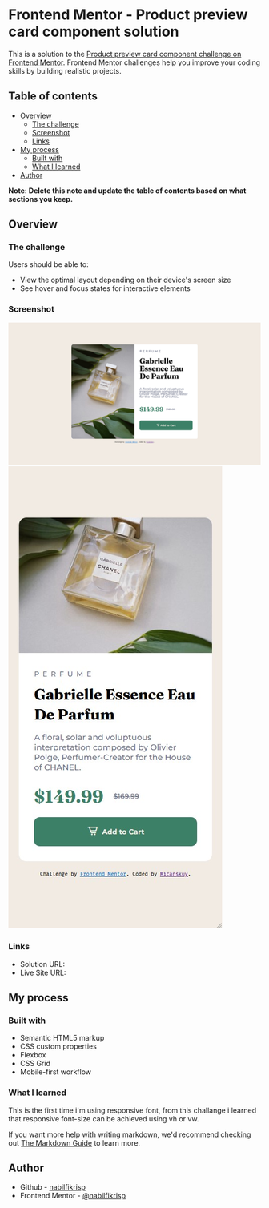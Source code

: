 # Frontend Mentor - Product preview card component solution

This is a solution to the [Product preview card component challenge on Frontend Mentor](https://www.frontendmentor.io/challenges/product-preview-card-component-GO7UmttRfa). Frontend Mentor challenges help you improve your coding skills by building realistic projects. 

## Table of contents

- [Overview](#overview)
  - [The challenge](#the-challenge)
  - [Screenshot](#screenshot)
  - [Links](#links)
- [My process](#my-process)
  - [Built with](#built-with)
  - [What I learned](#what-i-learned)
- [Author](#author)


**Note: Delete this note and update the table of contents based on what sections you keep.**

## Overview

### The challenge

Users should be able to:

- View the optimal layout depending on their device's screen size
- See hover and focus states for interactive elements

### Screenshot

![Desktop View](https://raw.githubusercontent.com/nabilfikrisp/frontendmentor-product-card/master/images/desktop-screenshot.png)
![Mobile View](https://raw.githubusercontent.com/nabilfikrisp/frontendmentor-product-card/master/images/mobile-screenshot.jpg)



### Links

- Solution URL: [](https://github.com/nabilfikrisp/frontendmentor-product-card)
- Live Site URL: [](https://frontendmentor-product-card.vercel.app/)

## My process

### Built with

- Semantic HTML5 markup
- CSS custom properties
- Flexbox
- CSS Grid
- Mobile-first workflow

### What I learned

This is the first time i'm using responsive font, from this challange i learned that responsive font-size can be achieved using vh or vw.



If you want more help with writing markdown, we'd recommend checking out [The Markdown Guide](https://www.markdownguide.org/) to learn more.


## Author

- Github - [nabilfikrisp](https://github.com/nabilfikrisp)
- Frontend Mentor - [@nabilfikrisp](https://www.frontendmentor.io/profile/nabilfikrisp)
